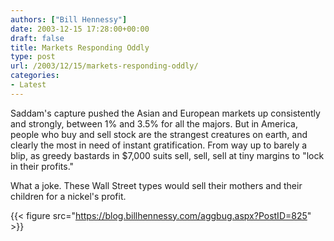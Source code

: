 ```yaml
---
authors: ["Bill Hennessy"]
date: 2003-12-15 17:28:00+00:00
draft: false
title: Markets Responding Oddly
type: post
url: /2003/12/15/markets-responding-oddly/
categories:
- Latest
---
```


Saddam's capture pushed the Asian and European markets up consistently and strongly, between 1% and 3.5% for all the majors. But in America, people who buy and sell stock are the strangest creatures on earth, and clearly the most in need of instant gratification. From way up to barely a blip, as greedy bastards in $7,000 suits sell, sell, sell at tiny margins to "lock in their profits." 

What a joke. These Wall Street types would sell their mothers and their children for a nickel's profit. 

{{< figure src="https://blog.billhennessy.com/aggbug.aspx?PostID=825" >}}

